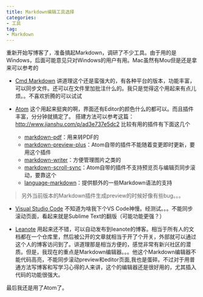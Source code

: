 ```yaml
---
title: Markdown编辑工具选择
categories:
- 工具
tag:
- Markdown
---
```


重新开始写博客了，准备搞起Markdown，调研了不少工具。由于用的是Windows，后面可能意见只对Windows的用户有用。Mac虽然有Mou但是还是拿来可以参考的
- [Cmd Markdown](https://www.zybuluo.com/mdeditor)
  讲道理这个还是蛮强大的，有各种平台的版本，功能丰富，可以同步文件。还可以在文件里加批注什么的。我只是觉得这个用起来有点儿烦。。不喜欢折腾的可以试试

- [Atom](https://atom.io/)
  这个用起来挺爽的啊，界面还有Editor的颜色什么的都可以。而且插件丰富，分分钟就搞定了。
  搭建方法可以参考这篇：http://www.jianshu.com/p/ad3e737e5dc2
  比较有用的插件有下面这几个
  - [markdown-pdf](https://atom.io/packages/markdown-pdf)：用来转PDF的
  - [markdown-preview-plus](https://atom.io/packages/markdown-preview-plus)：Atom自带的插件不能随着变更即时更新，要用这个插件
  - [markdown-writer](https://atom.io/packages/markdown-writer)：方便管理图片之类的
  - [markdown-scroll-sync](https://atom.io/packages/markdown-scroll-sync)：Atom自带的插件不支持预览页与编辑页同步滚动，要靠这个
  - [language-markdown](https://atom.io/packages/language-markdown)：提供额外的一些Markdown语法的支持

>另外当前版本的Markdown插件生成preview的时候好像有些bug。。。

<!-- more -->

- [Visual Studio Code](https://code.visualstudio.com/)
  不知道为啥我下个VS Code神慢。经测试。。。不能同步滚动页面，看起来就是Sublime Text的翻版（可能功能更强？）

- [Leanote](https://leanote.com/)
  用起来还不错，可以自动发布到leanote的博客。相当于所有人的文档都在一个仓库里，然后被公开的文章就相当于开了个开关，外部就可以通过这个人的博客访问到了。讲道理那是相当方便的，感觉非常有新兴社区的潜质。但是，我现在的重点是Markdown编辑器。。。他这个Markdown编辑器不能代码高亮，不能同步滚动preview和editor页面,我也是蛋碎。不过对于用普通方法写博客和写学习心得的人来讲，这个的编辑器还是很好用的，尤其插入代码的功能很强大。

最后我还是用了Atom了。
